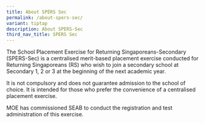 ```yaml
---
title: About SPERS Sec
permalink: /about-spers-sec/
variant: tiptap
description: About SPERS-Sec
third_nav_title: SPERS Sec
---
```

<p>The School Placement Exercise for Returning Singaporeans-Secondary (SPERS-Sec)
is a centralised merit-based placement exercise conducted for Returning
Singaporeans (RS) who wish to join a secondary school at Secondary 1, 2
or 3 at the beginning of the next academic year.</p>
<p>It is not compulsory and does not guarantee admission to the school of
choice. It is intended for those who prefer the convenience of a centralised
placement exercise.</p>
<p>MOE has commissioned SEAB to conduct the registration and test administration
of this exercise.</p>